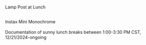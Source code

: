 Lamp Post at Lunch

<br>Instax Mini Monochrome</br> 
<br>Documentation of sunny lunch breaks between 1:00-3:30 PM CST, 12/21/2024-ongoing</br>
